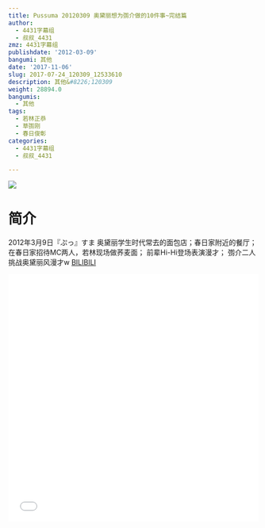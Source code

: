 ```yaml
---
title: Pussuma 20120309 奥黛丽想为彅介做的10件事~完结篇
author:
  - 4431字幕组
  - 叔叔_4431
zmz: 4431字幕组
publishdate: '2012-03-09'
bangumi: 其他
date: '2017-11-06'
slug: 2017-07-24_120309_12533610
description: 其他&#8226;120309
weight: 28894.0
bangumis:
  - 其他
tags:
  - 若林正恭
  - 草彅刚
  - 春日俊彰
categories:
  - 4431字幕组
  - 叔叔_4431

---
```

![](https://i.imgur.com/NRXQIPK.png)
# 简介  
2012年3月9日『ぷっ』すま
奥黛丽学生时代常去的面包店；春日家附近的餐厅；
在春日家招待MC两人，若林现场做荞麦面；
前辈Hi-Hi登场表演漫才；
彅介二人挑战奥黛丽风漫才w
  [BILIBILI](https://www.bilibili.com/video/av12533610/)

  <iframe src="//www.bilibili.com/blackboard/player.html?cid=20624198&aid=12533610" width="100%" height="500" frameborder="0" allowfullscreen="allowfullscreen"></iframe>
